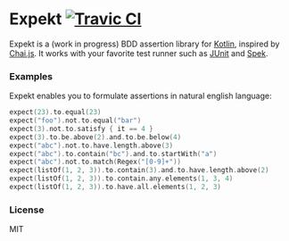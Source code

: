 # Expekt [![Travic CI](https://travis-ci.org/winterbe/expekt.svg?branch=master)](https://travis-ci.org/winterbe/expekt)

Expekt is a (work in progress) BDD assertion library for [Kotlin](http://kotlinlang.org/), inspired by [Chai.js](http://chaijs.com/). It works with your favorite test runner such as [JUnit](http://junit.org/) and [Spek](http://jetbrains.github.io/spek/).

### Examples

Expekt enables you to formulate assertions in natural english language:

```kotlin
expect(23).to.equal(23)
expect("foo").not.to.equal("bar")
expect(3).not.to.satisfy { it == 4 }
expect(3).to.be.above(2).and.to.be.below(4)
expect("abc").not.to.have.length.above(3)
expect("abc").to.contain("bc").and.to.startWith("a")
expect("abc").not.to.match(Regex("[0-9]+"))
expect(listOf(1, 2, 3)).to.contain(3).and.to.have.length.above(2)
expect(listOf(1, 2, 3)).to.contain.any.elements(1, 3, 4)
expect(listOf(1, 2, 3)).to.have.all.elements(1, 2, 3)
```

### License

MIT